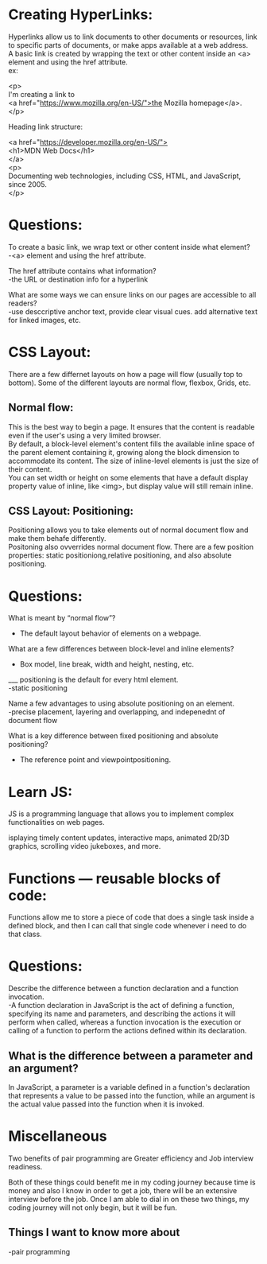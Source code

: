 # Creating HyperLinks:  

Hyperlinks allow us to link documents to other documents or resources, link to specific parts of documents, or make apps available at a web address.  
A basic link is created by wrapping the text or other content inside an &lt;a> element and using the href attribute.  
ex:  

&lt;p>  
  I'm creating a link to  
  &lt;a href="https://www.mozilla.org/en-US/">the Mozilla homepage&lt;/a>.  
&lt;/p>  

Heading link structure:  

&lt;a href="https://developer.mozilla.org/en-US/">  
  &lt;h1>MDN Web Docs&lt;/h1>  
&lt;/a>  
&lt;p>  
  Documenting web technologies, including CSS, HTML, and JavaScript, since 2005.  
&lt;/p>  

# Questions: 

To create a basic link, we wrap text or other content inside what element?  
-&lt;a> element and using the href attribute.  

The href attribute contains what information?  
-the URL or destination info for a hyperlink  

What are some ways we can ensure links on our pages are accessible to all readers?  
-use desccriptive anchor text, provide clear visual cues. add alternative text for linked images, etc.  

# CSS Layout:  

There are a few differnet layouts on how a page will flow (usually top to bottom). Some of the different layouts are normal flow, flexbox, Grids, etc.  

## Normal flow:  
This is the best way to begin a page. It ensures that the content is readable even if the user's using a very limited browser.  
By default, a block-level element's content fills the available inline space of the parent element containing it, growing along the block dimension to accommodate its content. The size of inline-level elements is just the size of their content.   
You can set width or height on some elements that have a default display property value of inline, like &lt;img>, but display value will still remain inline.  

## CSS Layout: Positioning:  

Positioning allows you to take elements out of normal document flow and make them behafe differently.  
Positoning also ovverrides normal document flow. There are a few position properties: static positioniong,relative positioning, and also absolute positioning.  

# Questions:  

What is meant by “normal flow”?  
- The default layout behavior of elements on a webpage.

What are a few differences between block-level and inline elements?  
- Box model, line break, width and height, nesting, etc.

___ positioning is the default for every html element.  
-static positioning  

Name a few advantages to using absolute positioning on an element.  
-precise placement, layering and overlapping, and indepenednt of document flow  

What is a key difference between fixed positioning and absolute positioning?  
- The reference point and viewpointpositioning.



# Learn JS:  

JS is a programming language that allows you to implement complex functionalities on web pages.  

isplaying timely content updates, interactive maps, animated 2D/3D graphics, scrolling video jukeboxes, and more.  

# Functions — reusable blocks of code:  

Functions allow me to store a piece of code that does a single task inside a defined block, and then I can call that single code whenever i need to do that class.  

# Questions:  

Describe the difference between a function declaration and a function invocation.  
-A function declaration in JavaScript is the act of defining a function, specifying its name and parameters, and describing the actions it will perform when called, whereas a function invocation is the execution or calling of a function to perform the actions defined within its declaration.  

What is the difference between a parameter and an argument?  
-
In JavaScript, a parameter is a variable defined in a function's declaration that represents a value to be passed into the function, while an argument is the actual value passed into the function when it is invoked.  

# Miscellaneous  

Two benefits of pair programming are Greater efficiency and Job interview readiness.  

Both of these things could benefit me in my coding journey because time is money and also I know in order to get a job, there will be an extensive interview before the job. Once I am able to dial in on these two things, my coding journey will not only begin, but it will be fun.

## Things I want to know more about  
-pair programming
















